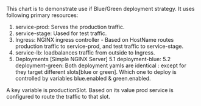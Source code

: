 This chart is to demonstrate use if Blue/Green deployment strategy.
It uses following primary resources:
1. service-prod: Serves the production traffic.
2. service-stage: Uased for test traffic.
3. Ingress: NGINX ingress controller - Based on HostName routes production traffic to service-prod, and test traffic to service-stage.
4. service-lb: loadbalances traffic from outside to Ingress.
5. Deployments [Simple NGINX Server]
    5.1 deployment-blue: 
    5.2 deployment-green:
    Both deployment yamls are identical : except for they target different slots[blue or green]. Which one to deploy is controlled by variables blue.enabled & green.enabled.

A key variable is productionSlot. Based on its value prod service is configured to route the traffic to that slot.
